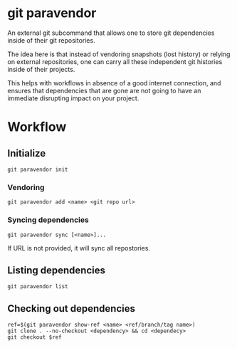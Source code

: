 # git paravendor

An external git subcommand that allows one to store git dependencies inside of
their git repositories.

The idea here is that instead of vendoring snapshots (lost history) or relying
on external repositories, one can carry all these independent git histories
inside of their projects.

This helps with workflows in absence of a good internet connection, and ensures
that dependencies that are gone are not going to have an immediate disrupting
impact on your project.

# Workflow

## Initialize

```shell
git paravendor init
```

### Vendoring

```shell
git paravendor add <name> <git repo url>
```

### Syncing dependencies

```shell
git paravendor sync [<name>]...
```

If URL is not provided, it will sync all repostories.

## Listing dependencies

```shell
git paravendor list
```

## Checking out dependencies

```shell
ref=$(git paravendor show-ref <name> <ref/branch/tag name>)
git clone . --no-checkout <dependency> && cd <dependecy>
git checkout $ref
```